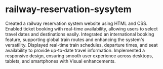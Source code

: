 # railway-reservation-sysytem
 Created a railway reservation system website using HTML and CSS. Enabled ticket booking with real-time availability, allowing users to select travel dates and destinations easily. Integrated an international booking feature, supporting global train routes and enhancing the system's versatility. Displayed real-time train schedules, departure times, and seat availability to provide up-to-date travel information. Implemented a responsive design, ensuring smooth user experience across desktops, tablets, and smartphones with Visual enhancements.
